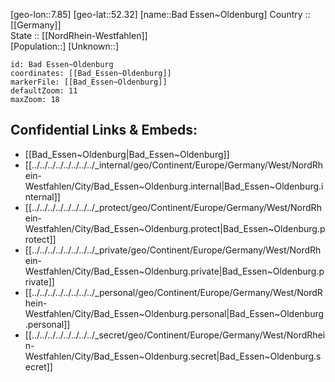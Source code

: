 ﻿---
location: [52.32,7.85] 
mapzoom: [7,12] 
mapmarker: city 
type: City
tags:
- geo/City


SpocWebEntityId: 28961
isDeleted: false
confidential: public

---
[geo-lon::7.85] 
[geo-lat::52.32] 
[name::Bad Essen~Oldenburg] 
Country :: [[Germany]]  
State :: [[NordRhein-Westfahlen]]  
[Population::] 
[Unknown::] 


```leaflet
id: Bad Essen~Oldenburg
coordinates: [[Bad_Essen~Oldenburg]] 
markerFile: [[Bad_Essen~Oldenburg]] 
defaultZoom: 11 
maxZoom: 18
```


## Confidential Links & Embeds: 
- [[Bad_Essen~Oldenburg|Bad_Essen~Oldenburg]]  
- [[../../../../../../../../_internal/geo/Continent/Europe/Germany/West/NordRhein-Westfahlen/City/Bad_Essen~Oldenburg.internal|Bad_Essen~Oldenburg.internal]] 
- [[../../../../../../../../_protect/geo/Continent/Europe/Germany/West/NordRhein-Westfahlen/City/Bad_Essen~Oldenburg.protect|Bad_Essen~Oldenburg.protect]] 
- [[../../../../../../../../_private/geo/Continent/Europe/Germany/West/NordRhein-Westfahlen/City/Bad_Essen~Oldenburg.private|Bad_Essen~Oldenburg.private]] 
- [[../../../../../../../../_personal/geo/Continent/Europe/Germany/West/NordRhein-Westfahlen/City/Bad_Essen~Oldenburg.personal|Bad_Essen~Oldenburg.personal]] 
- [[../../../../../../../../_secret/geo/Continent/Europe/Germany/West/NordRhein-Westfahlen/City/Bad_Essen~Oldenburg.secret|Bad_Essen~Oldenburg.secret]] 
